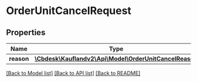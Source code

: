 # OrderUnitCancelRequest

## Properties
Name | Type | Description | Notes
------------ | ------------- | ------------- | -------------
**reason** | [**\Cbdesk\Kauflandv2\Api\Model\OrderUnitCancelReason**](OrderUnitCancelReason.md) |  | 

[[Back to Model list]](../../README.md#documentation-for-models) [[Back to API list]](../../README.md#documentation-for-api-endpoints) [[Back to README]](../../README.md)

